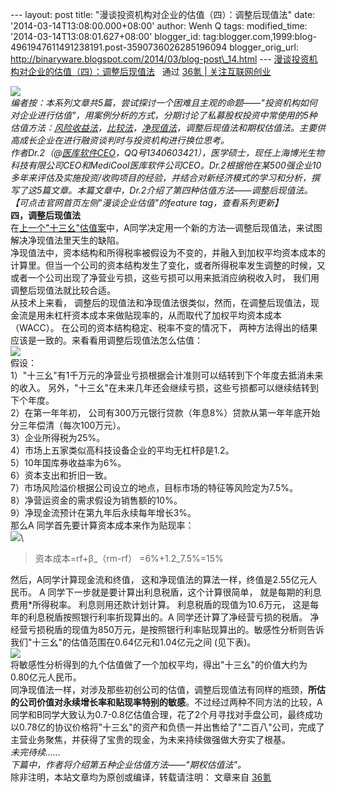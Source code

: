 --- layout: post title: "漫谈投资机构对企业的估值（四）：调整后现值法"
date: '2014-03-14T13:08:00.000+08:00' author: Wenh Q tags:
modified\_time: '2014-03-14T13:08:01.627+08:00' blogger\_id:
tag:blogger.com,1999:blog-4961947611491238191.post-3590736026285196094
blogger\_orig\_url:
http://binaryware.blogspot.com/2014/03/blog-post\_14.html ---
[漫谈投资机构对企业的估值（四）：调整后现值法](http://www.36kr.com/p/210286.html) 
 通过 [36氪 | 关注互联网创业](http://www.36kr.com/)

![](http://a.36krcnd.com/photo/2014/867dea2ca58212e23eb8f1df36f84776.jpg)\
*编者按：本系列文章共5篇，尝试探讨一个困难且主观的命题——"投资机构如何对企业进行估值"，用案例分析的方式，分期讨论了私募股权投资中常使用的5种估值方法：[风险收益法](http://www.36kr.com/p/210274.html)，[比较法](http://www.36kr.com/p/210276.html)，[净现值法](http://www.36kr.com/p/210285.html)，调整后现值法和期权估值法。主要供高成长企业在进行融资谈判时与投资机构进行换位思考。*\
*作者Dr.2（@[医库软件CEO](http://weibo.com/u/3561579637?topnav=1&wvr=5&topsug=1)，QQ号1340603421），医学硕士，现任上海博光生物科技有限公司CEO和MediCool医库软件公司CEO。Dr.2根据他在某500强企业10多年来评估及实施投资/收购项目的经验，并结合对新经济模式的学习和分析，撰写了这5篇文章。本篇文章中，Dr.2介绍了第四种估值方法——调整后现值法。【可点击官网首页左侧"漫谈企业估值"的feature
tag，查看系列更新】*\
**四，调整后现值法**\
在[上一个"十三幺"估值案](http://www.36kr.com/p/210285.html)中，A同学决定用一个新的方法—调整后现值法，来试图解决净现值法里天生的缺陷。\
净现值法中，资本结构和所得税率被假设为不变的，并融入到加权平均资本成本的计算里。但当一个公司的资本结构发生了变化，或者所得税率发生调整的时候，又或者一个公司出现了净营业亏损，这些亏损可以用来抵消应纳税收入时，
我们用调整后现值法就比较合适。\
从技术上来看，
调整后的现值法和净现值法很类似，然而，在调整后现值法，现金流是用未杠杆资本成本来做贴现率的，从而取代了加权平均资本成本（WACC）。
在公司的资本结构稳定、税率不变的情况下，
两种方法得出的结果应该是一致的。来看看用调整后现值法怎么估值：\
![](http://a.36krcnd.com/photo/2014/c9aa13795995d7c3f4f8171561eecad2.png)\
假设：\
1）"十三幺"有1千万元的净营业亏损根据会计准则可以结转到下个年度去抵消未来的收入。
另外，"十三幺"在未来几年还会继续亏损，这些亏损都可以继续结转到下个年度。\
2）在第一年年初，
公司有300万元银行贷款（年息8%）贷款从第一年年底开始分三年偿清（每次100万元）。\
3）企业所得税为25%。\
4）市场上五家类似高科技设备企业的平均无杠杆β是1.2。\
5）10年国库券收益率为6%。\
6）资本支出和折旧一致。\
7）市场风险溢价根据公司设立的地点，目标市场的特征等风险定为7.5%。\
8）净营运资金的需求假设为销售额的10%。\
9）净现金流预计在第九年后永续每年增长3%。\
那么A 同学首先要计算资本成本来作为贴现率：\
![](http://a.36krcnd.com/photo/2014/dd6fae6a7096aaf99cef0b9f5ff94135.png)\

> 资本成本=rf+β\_（rm-rf） =6%+1.2\_7.5%=15%

然后，A同学计算现金流和终值，
这和净现值法的算法一样，终值是2.55亿元人民币。 A
同学下一步就是要计算出利息税盾，这个计算很简单，
就是每期的利息费用\*所得税率。 利息则用还款计划计算。
利息税盾的现值为10.6万元， 这是每年的利息税盾按照银行利率折现算出的。A
同学还计算了净经营亏损的税盾。
净经营亏损税盾的现值为850万元，是按照银行利率贴现算出的。敏感性分析则告诉我们"十三幺"的估值范围在0.64亿元和1.04亿元之间
(见下表)。\
![](http://a.36krcnd.com/photo/2014/15281a61fbd85be130310c5cf6ec23f2.png)\
将敏感性分析得到的九个估值做了一个加权平均，得出"十三幺"的价值大约为0.80亿元人民币。\
同净现值法一样，对涉及那些初创公司的估值，调整后现值法有同样的瓶颈，**所估的公司价值对永续增长率和贴现率特别的敏感**。不过经过两种不同方法的比较，A同学和B同学大致认为0.7-0.8亿估值合理，花了2个月寻找对手盘公司，最终成功以0.78亿的协议价格将"十三幺"的资产和负债一并出售给了"二百八"公司，完成了主营业务聚焦，并获得了宝贵的现金，为未来持续做强做大夯实了根基。\
*未完待续……*\
*下篇中，作者将介绍第五种企业估值方法——"期权估值法"。*\
除非注明，本站文章均为原创或编译，转载请注明：
文章来自 [36氪](http://www.36kr.com/)

